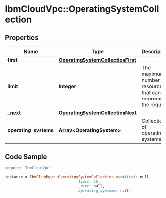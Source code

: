 # IbmCloudVpc::OperatingSystemCollection

## Properties

Name | Type | Description | Notes
------------ | ------------- | ------------- | -------------
**first** | [**OperatingSystemCollectionFirst**](OperatingSystemCollectionFirst.md) |  | 
**limit** | **Integer** | The maximum number of resources that can be returned by the request | 
**_next** | [**OperatingSystemCollectionNext**](OperatingSystemCollectionNext.md) |  | [optional] 
**operating_systems** | [**Array&lt;OperatingSystem&gt;**](OperatingSystem.md) | Collection of operating systems | 

## Code Sample

```ruby
require 'IbmCloudVpc'

instance = IbmCloudVpc::OperatingSystemCollection.new(first: null,
                                 limit: 20,
                                 _next: null,
                                 operating_systems: null)
```


